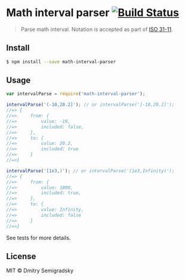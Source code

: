 # Math interval parser [![Build Status](https://travis-ci.org/Semigradsky/math-interval-parser.svg)](https://travis-ci.org/Semigradsky/math-interval-parser)

> Parse math interval. Notation is accepted as part of [ISO 31-11](http://en.wikipedia.org/wiki/ISO_31-11).


## Install

```sh
$ npm install --save math-interval-parser
```


## Usage

```js
var intervalParse = require('math-interval-parser');

intervalParse('(-10,20.2]'); // or intervalParse(']-10,20.2]');
//=> {
//=>     from: {
//=>         value: -10,
//=>         included: false,
//=>     },
//=>     to: {
//=>         value: 20.2,
//=>         included: true
//=>     }
//=>}

intervalParse('[1e3,)'); // or intervalParse('[1e3,Infinity)');
//=> {
//=>     from: {
//=>         value: 1000,
//=>         included: true,
//=>     },
//=>     to: {
//=>         value: Infinity,
//=>         included: false
//=>     }
//=>}
```

See tests for more details.


## License

MIT © Dmitry Semigradsky
